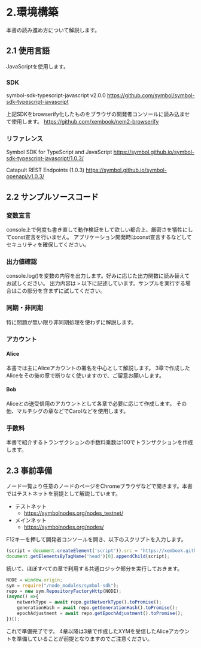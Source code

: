 # 2.環境構築

本書の読み進め方について解説します。

## 2.1 使用言語

JavaScriptを使用します。

### SDK
symbol-sdk-typescript-javascript v2.0.0
https://github.com/symbol/symbol-sdk-typescript-javascript

上記SDKをbrowserify化したものをブラウザの開発者コンソールに読み込ませて使用します。
https://github.com/xembook/nem2-browserify

### リファレンス
Symbol SDK for TypeScript and JavaScript
https://symbol.github.io/symbol-sdk-typescript-javascript/1.0.3/

Catapult REST Endpoints (1.0.3)
https://symbol.github.io/symbol-openapi/v1.0.3/

## 2.2 サンプルソースコード

### 変数宣言
console上で何度も書き直して動作検証をして欲しい都合上、厳密さを犠牲にしてconst宣言を行いません。
アプリケーション開発時はconst宣言するなどしてセキュリティを確保してください。

### 出力値確認
console.log()を変数の内容を出力します。好みに応じた出力関数に読み替えてお試しください。
出力内容は `>` 以下に記述しています。サンプルを実行する場合はこの部分を含まずに試してください。

### 同期・非同期
特に問題が無い限り非同期処理を使わずに解説します。

### アカウント
#### Alice
本書では主にAliceアカウントの署名を中心として解説します。
3章で作成したAliceをその後の章で断りなく使いますので、ご留意お願いします。

#### Bob
Aliceとの送受信用のアカウントとして各章で必要に応じて作成します。
その他、マルチシグの章などでCarolなどを使用します。

### 手数料
本書で紹介するトランザクションの手数料乗数は100でトランザクションを作成します。


## 2.3 事前準備
ノード一覧より任意のノードのページをChromeブラウザなどで開きます。本書ではテストネットを前提として解説しています。

- テストネット
    - https://symbolnodes.org/nodes_testnet/
- メインネット
    - https://symbolnodes.org/nodes/

F12キーを押して開発者コンソールを開き、以下のスクリプトを入力します。

```js
(script = document.createElement('script')).src = 'https://xembook.github.io/nem2-browserify/symbol-sdk-pack-1.0.3.js';
document.getElementsByTagName('head')[0].appendChild(script);
```

続いて、ほぼすべての章で利用する共通ロジック部分を実行しておきます。

```js
NODE = window.origin;
sym = require("/node_modules/symbol-sdk");
repo = new sym.RepositoryFactoryHttp(NODE);
(async() =>{
    networkType = await repo.getNetworkType().toPromise();
    generationHash = await repo.getGenerationHash().toPromise();
    epochAdjustment = await repo.getEpochAdjustment().toPromise();
})();
```

これで準備完了です。
4章以降は3章で作成したXYMを受信したAliceアカウントを準備していることが前提となりますのでご注意ください。
